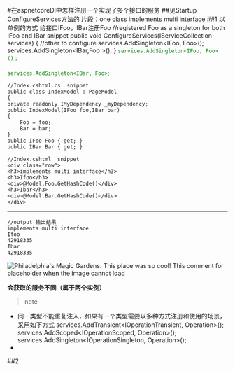 #在aspnetcoreDI中怎样注册一个实现了多个接口的服务
##见Startup ConfigureServices方法的 片段：one class implements multi interface
##1 以单例的方式 给接口IFoo，IBar注册Foo
	//registered Foo as a singleton for both IFoo and IBar  snippet
    public void ConfigureServices(IServiceCollection services)
    {
		//other to configure
        services.AddSingleton<IFoo, Foo>();
        services.AddSingleton<IBar,Foo >(); 
	}
<code style="color:green;">services.AddSingleton<IFoo, Foo>()；
</code><br>
<span style="color:green;">`services.AddSingleton<IBar, Foo>`</span>;<br>

    //Index.cshtml.cs  snippet
	public class IndexModel : PageModel
    {
    private readonly IMyDependency _myDependency;
    public IndexModel(IFoo foo,IBar bar)
    {
	    Foo = foo;
	    Bar = bar;
    }
    public IFoo Foo { get; }
    public IBar Bar { get; }

	//Index.cshtml  snippet
    <div class="row">
    <h3>implements multi interface</h3>
    <h3>Ifoo</h3>
    <div>@Model.Foo.GetHashCode()</div>
    <h3>Ibar</h3>
    <div>@Model.Bar.GetHashCode()</div>
    </div>
***
	//output 输出结果
	implements multi interface
	Ifoo
	42918335
	Ibar
	42918335
![Philadelphia's Magic Gardens. This place was so cool! This comment for placeholder when the image cannot load](/markdownassets/images/output.jpg "Philadelphia's Magic Gardens")


**会获取的服务不同（属于两个实例）**
>note
* 同一类型不能重复注入，如果有一个类型需要以多种方式注册和使用的场景，采用如下方式
		services.AddTransient<IOperationTransient, Operation>();
		services.AddScoped<IOperationScoped, Operation>();
		services.AddSingleton<IOperationSingleton, Operation>();
* 

##2 
